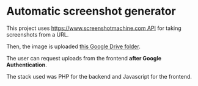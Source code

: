 # Automatic screenshot generator

This project uses [https://www.screenshotmachine.com API](https://www.screenshotmachine.com/website-screenshot-api.php) for taking screenshots from a URL.

Then, the image is uploaded [this Google Drive folder](https://drive.google.com/drive/folders/10ze2oFvaMFhnPGM7e53Q8vWumel04nxi?usp=sharing).

The user can request uploads from the frontend **after Google Authentication**.

The stack used was PHP for the backend and Javascript for the frontend.


